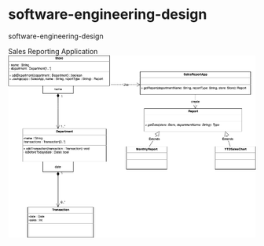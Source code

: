 # software-engineering-design
software-engineering-design  
  
Sales Reporting Application  
![image](https://github.com/lyl156/software-engineering-design/blob/master/UML/SalesReportingApp.png)
